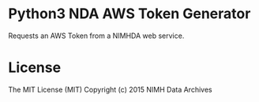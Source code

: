 Python3 NDA AWS Token Generator
===============================

Requests an AWS Token from a NIMHDA web service.

# License

The MIT License (MIT)
Copyright (c) 2015 NIMH Data Archives

